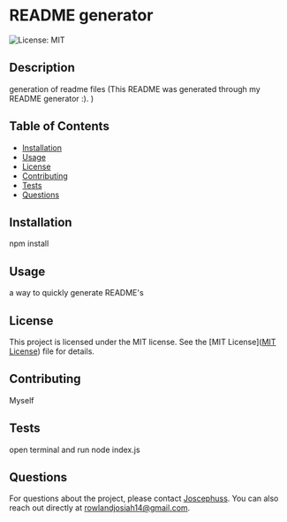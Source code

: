 
# README generator

![License: MIT](https://img.shields.io/badge/License-MIT-yellow.svg)

## Description
generation of readme files
(This README was generated through my README generator :). )

## Table of Contents
- [Installation](#installation)
- [Usage](#usage)
- [License](#license)
- [Contributing](#contributing)
- [Tests](#tests)
- [Questions](#questions)

## Installation
npm install

## Usage
a way to quickly generate README's


## License

This project is licensed under the MIT license. See the [MIT License]([MIT License](https://opensource.org/licenses/MIT)) file for details.


## Contributing
Myself

## Tests
open terminal and run node index.js

## Questions
For questions about the project, please contact [Joscephuss](https://github.com/Joscephuss).
You can also reach out directly at rowlandjosiah14@gmail.com.
